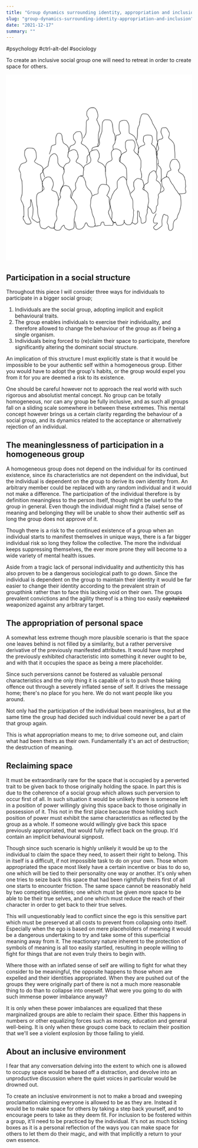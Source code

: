 ```yaml
---
title: "Group dynamics surrounding identity, appropriation and inclusion"
slug: "group-dynamics-surrounding-identity-appropriation-and-inclusion"
date: "2021-12-17"
summary: ""
---
```


#psychology #ctrl-alt-del #sociology

To create an inclusive social group one will need to retreat in order to create space for others.

![Group-of-People-01.png](/uploads/Group_of_People_01_c66bf70699.png)

## Participation in a social structure
Throughout this piece I will consider three ways for individuals to participate in a bigger social group;

1. Individuals are the social group, adopting implicit and explicit behavioural traits.
2. The group enables individuals to exercise their individuality, and therefore allowed to change the behaviour of the group as if being a single organism.
3. Individuals being forced to (re)claim their space to participate, therefore significantly altering the dominant social structure.

An implication of this structure I must explicitly state is that it would be impossible to be your authentic self within a homogeneous group. Either you would have to adopt the group's habits, or the group would expel you from it for you are deemed a risk to its existence.

One should be careful however not to approach the real world with such rigorous and absolutist mental concept. No group can be totally homogeneous, nor can any group be fully inclusive, and as such all groups fall on a sliding scale somewhere in between these extremes. This mental concept however brings us a certain clarity regarding the behaviour of a social group, and its dynamics related to the acceptance or alternatively rejection of an individual. 

## The meaninglessness of participation in a homogeneous group
A homogeneous group does not depend on the individual for its continued existence, since its characteristics are not dependent on the individual, but the individual is dependent on the group to derive its own identity from. An arbitrary member could be replaced with any random individual and it would not make a difference. The participation of the individual therefore is by definition meaningless to the person itself, though might be useful to the group in general. Even though the individual might find a (false) sense of meaning and belonging they will be unable to show their authentic self as long the group does not approve of it.

Though there is a risk to the continued existence of a group when an individual starts to manifest themselves in unique ways, there is a far bigger individual risk so long they follow the collective. The more the individual keeps suppressing themselves, the ever more prone they will become to a wide variety of mental health issues.

Aside from a tragic lack of personal individuality and authenticity this has also proven to be a dangerous sociological path to go down. Since the individual is dependent on the group to maintain their identity it would be far easier to change their identity according to the prevalent strain of groupthink rather than to face this lacking void on their own. The groups prevalent convictions and the agility thereof is a thing too easily ~~capitalized~~ weaponized against any arbitrary target.

## The appropriation of personal space
A somewhat less extreme though more plausible scenario is that the space one leaves behind is not filled by a similarity, but a rather perversive derivative of the previously manifested attributes. It would have morphed the previously exhibited characteristic into something it never ought to be, and with that it occupies the space as being a mere placeholder.

Since such perversions cannot be fostered as valuable personal characteristics and the only thing it is capable of is to push those taking offence out through a severely inflated sense of self. It drives the message home; there's no place for you here. We do not want people like you around.

Not only had the participation of the individual been meaningless, but at the same time the group had decided such individual could never be a part of that group again.

This is what appropriation means to me; to drive someone out, and claim what had been theirs as their own. Fundamentally it's an act of destruction; the destruction of meaning.

## Reclaiming space
It must be extraordinarily rare for the space that is occupied by a perverted trait to be given back to those originally holding the space. In part this is due to the coherence of a social group which allows such perversion to occur first of all. In such situation it would be unlikely there is someone left in a position of power willingly giving this space back to those originally in possession of it. This not in the first place because those holding such position of power must exhibit the same characteristics as reflected by the group as a whole. If someone would willingly give back this space previously appropriated, that would fully reflect back on the group. It'd contain an implicit behavioural signpost.

Though since such scenario is highly unlikely it would be up to the individual to claim the space they need, to assert their right to belong. This in itself is a difficult, if not impossible task to do on your own. Those whom appropriated the space most likely have a certain incentive or bias to do so, one which will be tied to their personality one way or another. It's only when one tries to seize back this space that had been rightfully theirs first of all one starts to encounter friction. The same space cannot be reasonably held by two competing identities; one which must be given more space to be able to be their true selves, and one which must reduce the reach of their character in order to get back to their true selves. 

This will unquestionably lead to conflict since the ego is this sensitive part which must be preserved at all costs to prevent from collapsing onto itself. Especially when the ego is based on mere placeholders of meaning it would be a dangerous undertaking to try and take some of this superficial meaning away from it. The reactionary nature inherent to the protection of symbols of meaning is all too easily startled, resulting in people willing to fight for things that are not even truly theirs to begin with.

Where those with an inflated sense of self are willing to fight for what they consider to be meaningful, the opposite happens to those whom are expelled and their identities appropriated. When they are pushed out of the groups they were originally part of there is not a much more reasonable thing to do than to collapse into oneself. What were you going to do with such immense power imbalance anyway?

It is only when these power imbalances are equalized that these marginalized groups are able to reclaim their space. Either this happens in numbers or other equalizing forces such as money, education and general well-being. It is only when these groups come back to reclaim their position that we'll see a violent explosion by those failing to yield. 

## About an inclusive environment
I fear that any conversation delving into the extent to which one is allowed to occupy space would be based off a distraction, and devolve into an unproductive discussion where the quiet voices in particular would be drowned out.

To create an inclusive environment is not to make a broad and sweeping proclamation claiming everyone is allowed to be as they are. Instead it would be to make space for others by taking a step back yourself, and to encourage peers to take as they deem fit. For inclusion to be fostered within a group, it'll need to be practiced by the individual. It's not as much ticking boxes as it is a personal reflection of the ways you can make space for others to let them do their magic, and with that implicitly a return to your own essence.
